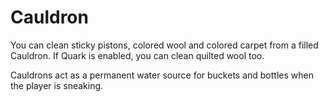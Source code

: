 # Cauldron

You can clean sticky pistons, colored wool and colored carpet from a filled Cauldron. If Quark is enabled, you can clean quilted wool too.



Cauldrons act as a permanent water source for buckets and bottles when the player is sneaking.